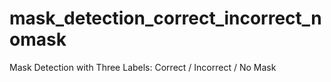 # mask_detection_correct_incorrect_nomask
Mask Detection with Three Labels: Correct / Incorrect / No Mask
